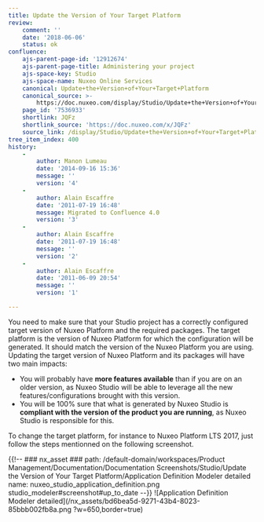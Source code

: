 ```yaml
---
title: Update the Version of Your Target Platform
review:
    comment: ''
    date: '2018-06-06'
    status: ok
confluence:
    ajs-parent-page-id: '12912674'
    ajs-parent-page-title: Administering your project
    ajs-space-key: Studio
    ajs-space-name: Nuxeo Online Services
    canonical: Update+the+Version+of+Your+Target+Platform
    canonical_source: >-
        https://doc.nuxeo.com/display/Studio/Update+the+Version+of+Your+Target+Platform
    page_id: '7536933'
    shortlink: JQFz
    shortlink_source: 'https://doc.nuxeo.com/x/JQFz'
    source_link: /display/Studio/Update+the+Version+of+Your+Target+Platform
tree_item_index: 400
history:
    -
        author: Manon Lumeau
        date: '2014-09-16 15:36'
        message: ''
        version: '4'
    -
        author: Alain Escaffre
        date: '2011-07-19 16:48'
        message: Migrated to Confluence 4.0
        version: '3'
    -
        author: Alain Escaffre
        date: '2011-07-19 16:48'
        message: ''
        version: '2'
    -
        author: Alain Escaffre
        date: '2011-06-09 20:54'
        message: ''
        version: '1'

---
```

You need to make sure that your Studio project has a correctly configured target version of Nuxeo Platform and the required packages. The target platform is the version of Nuxeo Platform for which the configuration will be generated. It should match the version of the Nuxeo Platform you are using. Updating the target version of Nuxeo Platform and its packages will have two main impacts:

*   You will probably have **more features available** than if you are on an older version, as Nuxeo Studio will be able to leverage all the new features/configurations brought with this version.
*   You will be 100% sure that what is generated by Nuxeo Studio is **compliant with the version of the product you are running**, as Nuxeo Studio is responsible for this.

To change the target platform, for instance to Nuxeo Platform LTS 2017, just follow the steps mentionned on the following screenshot.

{{!--     ### nx_asset ###
    path: /default-domain/workspaces/Product Management/Documentation/Documentation Screenshots/Studio/Update the Version of Your Target Platform/Application Definition Modeler detailed
    name: nuxeo_studio_application_definition.png
    studio_modeler#screenshot#up_to_date
--}}
![Application Definition Modeler detailed](/nx_assets/bd6bea5d-9271-43b4-8023-85bbb002fb8a.png ?w=650,border=true)
